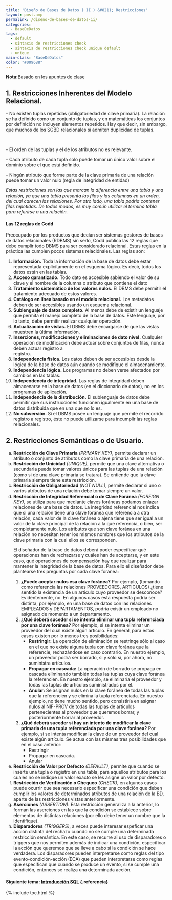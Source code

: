 ```yaml
---
title: 'Diseño de Bases de Datos ( II ) &#8211; Restricciones'
layout: post.amp
permalink: /diseno-de-bases-de-datos-ii/
categories:
  - BaseDeDatos
tags:
  - default
  - sintaxis de restricciones check
  - sintaxis de restricciones check unique default
  - unique
main-class: "BaseDeDatos"
color: "#009688"
---
```

<div class="icosql">
</div>
<p class="nota">
<strong>Nota:</strong>Basado en los apuntes de clase
</p>

## 1. Restricciones Inherentes del Modelo Relacional.

<div >
<p>
    - No existen tuplas repetidas (obligatoriedad de clave primaria). La relación se ha definido como un conjunto de tuplas, y en matemáticas los conjuntos por definición no incluyen elementos repetidos. Hay que decir, sin embargo, que muchos de los SGBD relacionales sí admiten duplicidad de tuplas.
  </p>
<p>
<br /><!--ad-->
</p>
<p>
    - El orden de las tuplas y el de los atributos no es relevante.
  </p>
<p>
    - Cada atributo de cada tupla solo puede tomar un único valor sobre el dominio sobre el que está definido.
  </p>
<p>
    - Ningún atributo que forme parte de la clave primaria de una relación puede tomar un valor nulo (regla de integridad de entidad)
  </p>
<p>
<em>Estas restricciones son las que marcan la diferencia entre una tabla y una relación, ya que una tabla presenta las filas y las columnas en un orden, del cual carecen las relaciones. Por otro lado, una tabla podría contener filas repetidas. De todos modos, es muy común utilizar el término tabla para referirse a una relación.</em>
</p>
</div>

#### Las 12 reglas de Codd

<div >
<p>
    Preocupado por los productos que decían ser sistemas gestores de bases de datos relacionales (RDBMS) sin serlo, Codd publica las 12 reglas que debe cumplir todo DBMS para ser considerado relacional. Estas reglas en la práctica las cumplen pocos sistemas relaciónales. Las reglas son:
  </p>
<ol>
<li>
<strong>Información.</strong> Toda la información de la base de datos debe estar representada explícitamente en el esquema lógico. Es decir, todos los datos están en las tablas.
    </li>
<li>
<strong>Acceso garantizado.</strong> Todo dato es accesible sabiendo el valor de su clave y el nombre de la columna o atributo que contiene el dato
    </li>
<li>
<strong>Tratamiento sistemático de los valores nulos.</strong> El DBMS debe permitir el tratamiento adecuado de estos valores.
    </li>
<li>
<strong>Catálogo en línea basado en el modelo relacional.</strong> Los metadatos deben de ser accesibles usando un esquema relacional.
    </li>
<li>
<strong>Sublenguaje de datos completo.</strong> Al menos debe de existir un lenguaje que permita el manejo completo de la base de datos. Este lenguaje, por lo tanto, debe permitir realizar cualquier operación.
    </li>
<li>
<strong>Actualización de vistas.</strong> El DBMS debe encargarse de que las vistas muestren la última información.
    </li>
<li>
<strong>Inserciones, modificaciones y eliminaciones de dato nivel.</strong> Cualquier operación de modificación debe actuar sobre conjuntos de filas, nunca deben actuar registro a<br /> registro.
    </li>
<li>
<strong>Independencia física.</strong> Los datos deben de ser accesibles desde la lógica de la base de datos aún cuando se modifique el almacenamiento.
    </li>
<li>
<strong>Independencia lógica.</strong> Los programas no deben verse afectados por cambios en las tablas.
    </li>
<li>
<strong>Independencia de integridad.</strong> Las reglas de integridad deben almacenarse en la base de datos (en el diccionario de datos), no en los programas de aplicación.
    </li>
<li>
<strong>Independencia de la distribución.</strong> El sublenguaje de datos debe permitir que sus instrucciones funcionen igualmente en una base de datos distribuida que en una que no lo es.
    </li>
<li>
<strong>No subversión.</strong> Si el DBMS posee un lenguaje que permite el recorrido registro a registro, éste no puede utilizarse para incumplir las reglas relacionales.
    </li>
</ol>
</div>

## 2. Restricciones Semánticas o de Usuario.

<div >
<ol type="a">
<li>
<strong>Restricción de Clave Primaria</strong> <em>(PRIMARY KEY)</em>, permite declarar un atributo o conjunto de atributos como la clave primaria de una relación.
    </li>
<li>
<strong>Restricción de Unicidad</strong> <em>(UNIQUE)</em>, permite que una clave alternativa o secundaria pueda tomar valores únicos para las tuplas de una relación (como si de una clave primaria se tratara). Se entiende que la clave primaria siempre tiene esta restricción.
    </li>
<li>
<strong>Restricción de Obligatoriedad</strong> <em>(NOT NULL)</em>, permite declarar si uno o varios atributos de una relación debe tomar siempre un valor.
    </li>
<li>
<strong>Restricción de Integridad Referencial o de Clave Foránea</strong> <em>(FOREIGN KEY)</em>, se utiliza para que mediante claves foráneas podamos enlazar relaciones de una base de datos. La integridad referencial nos indica que si una relación tiene una clave foránea que referencia a otra relación, cada valor de la clave foránea o ajena tiene que ser igual a un valor de la clave principal de la relación a la que referencia, o bien, ser completamente nulo. Los atributos que son clave foránea en una relación no necesitan tener los mismos nombres que los atributos de la clave primaria con la cual ellos se corresponden. <p>
        El diseñador de la base de datos deberá poder especificar qué operaciones han de rechazarse y cuáles han de aceptarse, y en este caso, qué operaciones de compensación hay que realizar para mantener la integridad de la base de datos. Para ello el diseñador debe plantearse tres preguntas por cada clave foránea:
      </p>
<ol>
<li>
<strong>¿Puede aceptar nulos esa clave foránea?</strong> Por ejemplo, (tomando como referencia las relaciones PROVEEDORES, ARTICULOS) ¿tiene sentido la existencia de un articulo cuyo proveedor se desconoce? Evidentemente, no. En algunos casos esta respuesta podría ser distinta, por ejemplo, en una base de datos con las relaciones EMPLEADOS y DEPARTAMENTOS, podría existir un empleado no asignado de momento a un departamento.
        </li>
<li>
<strong>¿Qué deberá suceder si se intenta eliminar una tupla referenciada por una clave foránea?</strong> Por ejemplo, si se intenta eliminar un proveedor del cual existe algún artículo. En general, para estos casos existen por lo menos tres posibilidades: <ul>
<li>
<strong>Restringir:</strong> La operación de eliminación se restringe sólo al caso en el que no existe alguna tupla con clave foránea que la referencie, rechazándose en caso contrario. En nuestro ejemplo, un proveedor podrá ser borrado, si y sólo si, por ahora, no suministra artículos.
            </li>
<li>
<strong>Propagar en cascada:</strong> La operación de borrado se propaga en cascada eliminando también todas las tuplas cuya clave foránea la referencien. En nuestro ejemplo, se eliminaría el proveedor y todas las tuplas de artículos suministrados por él.
            </li>
<li>
<strong>Anular:</strong> Se asignan nulos en la clave foránea de todas las tuplas que la referencien y se elimina la tupla referenciada. En nuestro ejemplo, no tiene mucho sentido, pero consistiría en asignar nulos al NIF-PROV de todas las tuplas de articulos pertenecientes al proveedor que queremos borrar, y posteriormente borrar al proveedor.
            </li>
</ul>
</li>
<li>
<strong>¿Qué deberá suceder si hay un intento de modificar la clave primaria de una tupla referenciada por una clave foránea?</strong> Por ejemplo, si se intenta modificar la clave de un proveedor del cual existe algún artículo. Se actua con las mismas tres posibilidades que en el caso anterior: <ul>
<li>
              Restringir
            </li>
<li>
              Propagar en cascada.
            </li>
<li>
              Anular
            </li>
</ul>
</li>
</ol>
</li>
<li>
<strong>Restricción de Valor por Defecto</strong> <em>(DEFAULT)</em>, permite que cuando se inserte una tupla o registro en una tabla, para aquellos atributos para los cuales no se indique un valor exacto se les asigne un valor por defecto.
    </li>
<li>
<strong>Restricción de Verificación o Chequeo</strong> <em>(CHECK)</em>, en algunos casos puede ocurrir que sea necesario especificar una condición que deben cumplir los valores de determinados atributos de una relación de la BD, aparte de las restricciones vistas anteriormente.
    </li>
<li>
<strong>Aserciones</strong> <em>(ASSERTION)</em>: Esta restricción generaliza a la anterior, lo forman las aserciones en las que la condición se establece sobre elementos de distintas relaciones (por ello debe tener un nombre que la identifique).
    </li>
<li>
<strong>Disparadores</strong> <em>(TRIGGERS)</em>, a veces puede interesar espeficar una acción distinta del rechazo cuando no se cumple una determinada restricción semántica. En este caso, se recurre al uso de disparadores o triggers que nos permiten además de indicar una condición, especificar la acción que queremos que se lleve a cabo si la condición se hace verdadera. Los disparadores pueden interpretarse como reglas del tipo evento-condición-acción (ECA) que pueden interpretarse como reglas que especifican que cuando se produce un evento, si se cumple una condición, entonces se realiza una determinada acción.
    </li>
</ol>
</div>

#### Siguiente tema: [Introducción SQL][1] {.referencia}



 [1]: https://elbauldelprogramador.com/introduccion-sql-sql-introduction/

{% include toc.html %}
